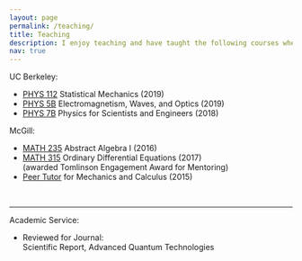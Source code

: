 ```yaml
---
layout: page
permalink: /teaching/
title: Teaching
description: I enjoy teaching and have taught the following courses where I led dicussion sessions.
nav: true
---
```


<!-- For now, this page is assumed to be a static description of your courses. You can convert it to a collection similar to `_projects/` so that you can have a dedicated page for each course.

Organize your courses by years, topics, or universities, however you like! -->

UC Berkeley: <br>
- <a href="https://sps.berkeley.edu/wiki/index.php?title=Physics_112">PHYS 112</a> Statistical Mechanics (2019)<br>
- <a href="https://sps.berkeley.edu/wiki/index.php?title=Physics_5B">PHYS 5B</a> Electromagnetism, Waves, and Optics (2019)<br>
- <a href="https://sps.berkeley.edu/wiki/index.php?title=Physics_7B">PHYS 7B</a> Physics for Scientists and Engineers (2018)<br>

McGill: <br>
- <a href="https://www.mcgill.ca/study/2021-2022/courses/math-235">MATH 235</a> Abstract Algebra I (2016) <br> 
- <a href="https://www.mcgill.ca/study/2021-2022/courses/math-315">MATH 315</a> Ordinary Differential Equations (2017)<br>
(awarded Tomlinson Engagement Award for Mentoring)<br>
- <a href="http://peertutors.sus.mcgill.ca/">Peer Tutor</a> for Mechanics and Calculus (2015)<br>
<br>

---

Academic Service: <br>
- Reviewed for Journal: <br>
Scientific Report, Advanced Quantum Technologies
